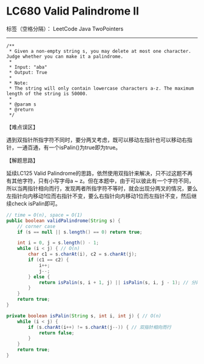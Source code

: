 # LC680 Valid Palindrome II
标签（空格分隔）： LeetCode Java TwoPointers

---
    /**
     * Given a non-empty string s, you may delete at most one character. Judge whether you can make it a palindrome.
     *
     * Input: "aba"
     * Output: True
     *
     * Note:
     * The string will only contain lowercase characters a-z. The maximum length of the string is 50000.
     *
     * @param s
     * @return
     */

【难点误区】

遇到双指针所指字符不同时，要分两叉考虑，既可以移动左指针也可以移动右指针，一通百通，有一个isPalin()为true即为true。

【解题思路】

延续LC125 Valid Palindrome的思路，依然使用双指针来解决，只不过这题不再有其他字符，只有小写字母a ~ z。但在本题中，由于可以彼此有一个字符不同，所以当两指针相向而行，发现两者所指字符不等时，就会出现分两叉的情况，要么左指针向内移动1位而右指针不变，要么右指针向内移动1位而左指针不变，然后继续check isPalin即可。

```java
// time = O(n), space = O(1)
public boolean validPalindrome(String s) {
    // corner case
    if (s == null || s.length() == 0) return true;

    int i = 0, j = s.length() - 1;
    while (i < j) { // O(n)
        char c1 = s.charAt(i), c2 = s.charAt(j);
        if (c1 == c2) {
            i++;
            j--;
        } else {
            return isPalin(s, i + 1, j) || isPalin(s, i, j - 1); // 分两叉分别讨论
        }
    }
    return true;
}

private boolean isPalin(String s, int i, int j) { // O(n)
    while (i < j) {
        if (s.charAt(i++) != s.charAt(j--)) { // 双指针相向而行
            return false;
        }
    }
    return true;
}
```

